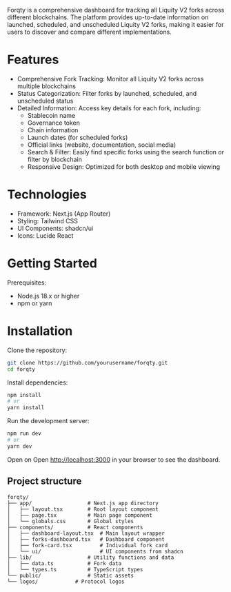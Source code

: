 Forqty is a comprehensive dashboard for tracking all Liquity V2 forks across different blockchains. The platform provides up-to-date information on launched, scheduled, and unscheduled Liquity V2 forks, making it easier for users to discover and compare different implementations.

# Features
- Comprehensive Fork Tracking: Monitor all Liquity V2 forks across multiple blockchains
- Status Categorization: Filter forks by launched, scheduled, and unscheduled status
- Detailed Information: Access key details for each fork, including:
  - Stablecoin name
  - Governance token
  - Chain information
  - Launch dates (for scheduled forks)
  - Official links (website, documentation, social media)
  - Search & Filter: Easily find specific forks using the search function or filter by blockchain
  - Responsive Design: Optimized for both desktop and mobile viewing
# Technologies
- Framework: Next.js (App Router)
- Styling: Tailwind CSS
- UI Components: shadcn/ui
- Icons: Lucide React

# Getting Started
Prerequisites:
- Node.js 18.x or higher
- npm or yarn
# Installation
Clone the repository:
``` bash
git clone https://github.com/yourusername/forqty.git
cd forqty
```
Install dependencies:
  ```bash
npm install
# or
yarn install
```
Run the development server:
``` bash
npm run dev
# or
yarn dev
```
Open on Open [http://localhost:3000](http://localhost:3000) in your browser to see the dashboard.

## Project structure
```
forqty/
├── app/                  # Next.js app directory
│   ├── layout.tsx        # Root layout component
│   ├── page.tsx          # Main page component
│   └── globals.css       # Global styles
├── components/           # React components
│   ├── dashboard-layout.tsx  # Main layout wrapper
│   ├── forks-dashboard.tsx   # Dashboard component
│   ├── fork-card.tsx         # Individual fork card
│   └── ui/                   # UI components from shadcn
├── lib/                  # Utility functions and data
│   ├── data.ts           # Fork data
│   └── types.ts          # TypeScript types
└── public/               # Static assets
└── logos/            # Protocol logos
```

